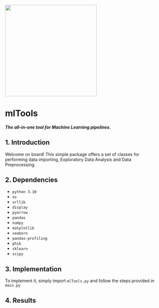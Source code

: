 <img width="300" style="float:center" 
     src="https://i.imgur.com/AcwcK6n.png" />



# mlTools
#### _The all-in-one tool for Machine Learning pipelines._

## 1. Introduction

Welcome on board! This simple package offers a set of classes for performing data importing, Exploratory Data Analysis and Data Preprocessing. 

## 2. Dependencies
* `python 3.10`
* `os`
* `urllib`
* `display`
* `pyarrow`
* `pandas`
* `numpy`
* `matplotlib`
* `seaborn`
* `pandas-profiling`
* `phik`
* `sklearn`
* `scipy`

## 3. Implementation

To implement it, simply import `mlTools.py` and follow the steps provided in `main.py`

## 4. Results






